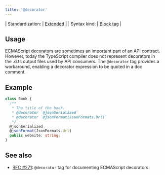 ```yaml
---
title: '@decorator'
---
```


| Standardization: | [Extended](../spec/standardization_groups.md) |
| Syntax kind: | [Block tag](../spec/tag_kinds.md) |

## Usage

[ECMAScript decorators](https://www.typescriptlang.org/docs/handbook/decorators.html) are sometimes an important part
of an API contract. However, today the TypeScript compiler does not represent decorators in the .d.ts output files
used by API consumers. The `@decorator` tag provides a workaround, enabling a decorator expression to be quoted
in a doc comment.

## Example

```ts
class Book {
  /**
   * The title of the book.
   * @decorator `@jsonSerialized`
   * @decorator `@jsonFormat(JsonFormats.Url)`
   */
  @jsonSerialized
  @jsonFormat(JsonFormats.Url)
  public website: string;
}
```

## See also

- [RFC #271](https://github.com/microsoft/tsdoc/issues/271): `@decorator` tag for documenting ECMAScript decorators
